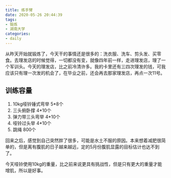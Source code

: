```yaml
---
title: 练手臂
date: 2020-05-26 20:44:39
tags:
- 锻炼
- 湖南大学
categories:
- daily
---
```


从昨天开始就锻炼了，今天干的事情还是很多的：洗衣服、洗车、剪头发、买零食。去理发店的时候觉得，一切都没有变，就像四年前一样，走进理发店，理了一个军训头。今天的理发店，比之前冷清许多。我的卡里还有三四次理发的钱，可我应该只有理一次发的机会了，在毕业之前，还会再去那家理发店，再点一次11号。

## 训练容量

1. 10kg哑铃锤式弯举 5*8个
2. 三头俯卧撑 4*10个
3. 弹力带三头弯举 4*10个
4. 哑铃过头举 4*10个
5. 跳绳 800个

回来之后，感觉到自己突然胖了很多，可能是水土不服的原因。本来想着减肥很简单的，但是离有腹肌的日子越来越远，定的5月份腹肌显露的目标估计也达不到了。

今天哑铃使用10kg的重量，比之前来说更具有挑战性，但是只有更大的重量才能增肌，所以是好事。
